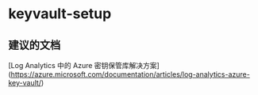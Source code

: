
<properties
    pageTitle="keyvault-setup"
    description="与密钥保管库相关的问题：设置"
    service="microsoft.operationalinsights"
    resource="operationalinsightsaccounts"
    authors="adoylemsft"
    displayorder=""
    selfHelpType="generic"
    supportTopicIds="32536666"
    resourceTags=""
    productPesIds="15725"
    cloudEnvironments="public, Blackforest, Fairfax"
/>


# <a name="keyvaultsetup"></a>keyvault-setup


## <a name="recommended-documents"></a>**建议的文档**
[Log Analytics 中的 Azure 密钥保管库解决方案] (https://azure.microsoft.com/documentation/articles/log-analytics-azure-key-vault/)


<!--HONumber=Nov16_HO2-->


